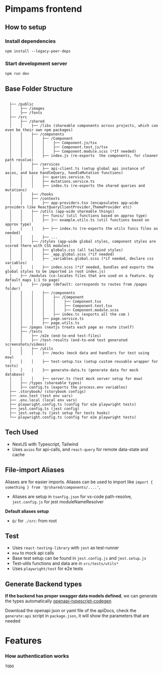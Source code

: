 # Pimpams frontend

## How to setup

### Install dependencies

```shell
npm install --legacy-peer-deps
```

### Start development server

```shell
npm run dev
```

## Base Folder Structure

```

  ├── /public
  │    ├── /images
  │    ├── /fonts
  ├── /src
  │    ├── /shared
  │    │    ├── /libs (shareable components across projects, which can even be their own npm packages)
  │    │    ├── /components
  │    │    │    ├── /Component
  │    │    │    │    ├── Component.js/tsx
  │    │    │    │    ├── Component.test.js/tsx
  │    │    │    │    ├── Component.module.scss (*If needed)
  │    │    │    ├── index.js (re-exports  the components, for cleaner path resolve)
  │    │    ├── /services
  │    │    │    ├── api-client.ts (setup global api instance of axios, and base handleQuery, handleMutation functions)
  │    │    │    ├── queries.service.ts
  │    │    │    ├── mutations.service.ts
  │    │    │    ├── index.ts (re-exports the shared queries and mutations)
  │    │    ├── /hooks
  │    │    ├── /contexts
  │    │    │    ├── app-providers.tsx (encapsulates app-wide providers like ReactQueryClientProvider,ThemeProvider etc)
  │    │    ├── /utils (app-wide shareable things)
  │    │    │    ├── funcs/ (util functions based on approx type)
  │    │    │    ├── ├── example.utils.ts (util functions based on approx type)
  │    │    │    ├── ├── index.ts (re-exports the utils funcs files as needed)
  │    │    │    ├── ...
  │    │    ├── /styles (app-wide global styles, component styles are scored there with CSS modules)
  │    │    │    ├── globals.css (all tailwind styles)
  │    │    │    ├── _app.global.scss (*if needed)
  │    │    │    ├── _variables.global.scss (*if needed, declare css variables)
  │    │    │    ├── index.scss (*if needed, bundles and exports the global styles to be imported in root index.js)
  │    ├── /modules (co-locates files that are used on a feature. by default maps 1:1 to page)
  │    │    ├── /page (default: corresponds to routes from /pages folder)
  │    │    │    ├── /components
  │    │    │    │    ├── /Component
  │    │    │    │    │    ├── Component.tsx
  │    │    │    │    │    ├── Component.test.tsx
  │    │    │    │    │    ├── Component.module.scss
  │    │    │    │    ├── index.ts (exports all the com )
  │    │    │    ├── page.service.ts
  │    │    │    ├── page.utils.ts
  │    ├── /pages (nextjs treats each page as route itself)
  │    ├── /tests
  │    │    ├── /e2e (end-to-end test-files)
  │    │    ├── /test-results (end-to-end test generated screenshots/videos)
  │    │    ├── /utils
  │    │    │    ├── /mocks (mock data and handlers for test using msw)
  │    │    │    ├── test-setup.tsx (setup custom reusable wrapper for tests)
  │    │    │    ├── generate-data.ts (generate data for mock database)
  │    │    │    ├── server.ts (test mock server setup for msw)
  │    ├── /types (shareable types)
  │    ├── config.ts (exports the process.env variables)
  ├── .storybook/ (storybook configs)
  ├── .env.test (test env vars)
  ├── .env.local (local env vars)
  ├── playwright.config.ts (config for e2e playwright tests)
  ├── jest.config.ts (jest config)
  ├── jest.setup.ts (jest setup for tests hooks)
  └── playwright.config.ts (config for e2e playwright tests)

```

## Tech Used

- NextJS with Typescript, Tailwind
- Uses `axios` for api-calls, and `react-query` for remote data-state and cache

## File-import Aliases

Aliases are for easier imports. Aliases can be used to import like `import { something } from '@/shared/components/....'`,

- Aliases are setup in `tsonfig.json` for vs-code path-resolve, `jest.config.js` for jest moduleNameResolver

**Default aliases setup**

- `@/` for `./src`: from root

## Test

- Uses `react-testing-library` with `jest` as test-runner
- `msw` to mock api calls
- Base test setup can be found in `jest.config.js` and `jest.setup.js`
- Test-utils functions and data are in `src/tests/utils*`
- Uses `playwright/test` for e2e tests

## Generate Backend types

**If the backend has proper swagger data models defined**, we can generate the types automatically [openapi-typescript-codegen](https://www.npmjs.com/package/openapi-typescript-codegen)

Download the openapi json or yaml file of the apiDocs, check the `generate:api` script in `package.json`, it will show the parameters that are needed

# Features

### How authentication works

`TODO`
